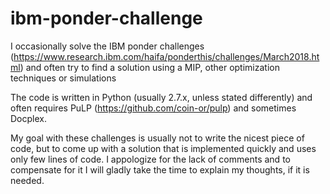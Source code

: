 # ibm-ponder-challenge
I occasionally solve the IBM ponder challenges (https://www.research.ibm.com/haifa/ponderthis/challenges/March2018.html) and often try to find a solution using a MIP, other optimization techniques or simulations

The code is written in Python (usually 2.7.x, unless stated differently) and often requires PuLP (https://github.com/coin-or/pulp) and sometimes Docplex.

My goal with these challenges is usually not to write the nicest piece of code, but to come up with a solution that is implemented quickly and uses only few lines of code. I appologize for the lack of comments and to compensate for it I will gladly take the time to explain my thoughts, if it is needed.

